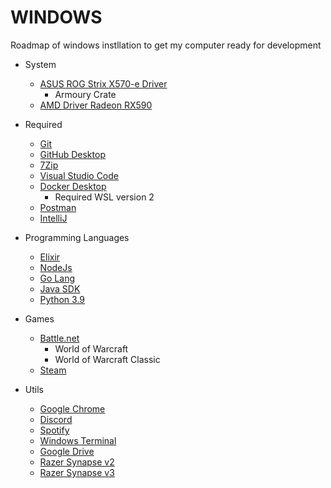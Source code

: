 # WINDOWS

Roadmap of windows instllation to get my computer ready for development

+   System
    -   [ASUS ROG Strix X570-e Driver](https://rog.asus.com/motherboards/rog-strix/rog-strix-x570-e-gaming-model/helpdesk_download/)
        -   Armoury Crate
    -   [AMD Driver Radeon RX590](https://www.amd.com/en/support/graphics/radeon-500-series/radeon-rx-500-series/radeon-rx-590)

+   Required
    -   [Git](https://git-scm.com/)
    -   [GitHub Desktop](https://desktop.github.com/)
    -   [7Zip](https://www.7-zip.org/)
    -   [Visual Studio Code](https://code.visualstudio.com/)
    -   [Docker Desktop](https://www.docker.com/)
        - Required WSL version 2
    -   [Postman](https://www.postman.com/)
    -   [IntelliJ](https://www.jetbrains.com/idea/)

+   Programming Languages
    -   [Elixir](https://elixir-lang.org/install.html)
    -   [NodeJs](https://nodejs.org/en/)
    -   [Go Lang](https://golang.org/)
    -   [Java SDK](https://developers.redhat.com/products/openjdk/download)
    -   [Python 3.9](https://www.python.org/downloads/)

+   Games
    -   [Battle.net](https://www.blizzard.com/en-us/download/)
        -   World of Warcraft
        -   World of Warcraft Classic
    -   [Steam](https://store.steampowered.com/about/)

+   Utils
    -   [Google Chrome](https://www.google.com/chrome/)
    -   [Discord](https://discord.com/)
    -   [Spotify](https://www.spotify.com/us/)
    -   [Windows Terminal](https://www.microsoft.com/en-us/p/windows-terminal/9n0dx20hk701?activetab=pivot:overviewtab)
    -   [Google Drive](https://www.google.com/drive/download/)
    -   [Razer Synapse v2](https://www.razer.com/synapse-2)
    -   [Razer Synapse v3](https://www.razer.com/synapse-3)
